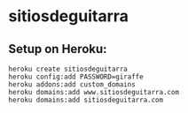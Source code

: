 sitiosdeguitarra
================

Setup on Heroku:
---------------
    heroku create sitiosdeguitarra
    heroku config:add PASSWORD=giraffe
    heroku addons:add custom_domains
    heroku domains:add www.sitiosdeguitarra.com
    heroku domains:add sitiosdeguitarra.com
    
    